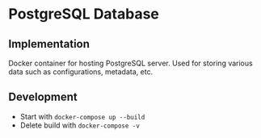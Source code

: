 # PostgreSQL Database
## Implementation
Docker container for hosting PostgreSQL server. Used for storing various data such as configurations, metadata, etc.

## Development
* Start with `docker-compose up --build`
* Delete build with `docker-compose -v`
